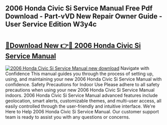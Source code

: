 ## 2006 Honda Civic Si Service Manual Free Pdf Download - Part-vVD New Repair Owner Guide - User Service Edition W3y4c

# <h2><a href="http://bc27633.oget.top/?id=2006+Honda+Civic+Si+Service+Manual">🔗Download New 👉🔴 2006 Honda Civic Si Service Manual</a></h2>

[![2006 Honda Civic Si Service Manual new download](https://i.imgur.com/5g1atiW.png)](http://bc27633.oget.top/?id=2006+Honda+Civic+Si+Service+Manual)
Navigate with Confidence This manual guides you through the process of setting up, using, and maintaining your new 2006 Honda Civic Si Service Manual with confidence. Safety Precautions for Indoor Use Please adhere to all safety precautions when using your new 2006 Honda Civic Si Service Manual indoors. 2006 Honda Civic Si Service Manual advanced features include geolocation, smart alerts, customizable themes, and multi-user access, all easily controlled through the user-friendly and intuitive interface. We're Here to Help 2006 Honda Civic Si Service Manual. Our customer support team is ready to assist you with any questions or concerns.
